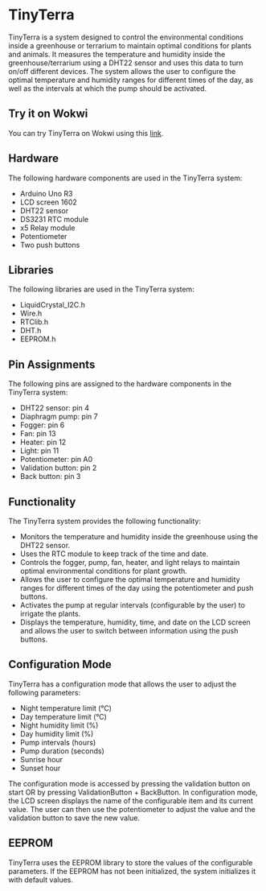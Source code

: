 # TinyTerra

TinyTerra is a system designed to control the environmental conditions inside a greenhouse or terrarium to maintain optimal conditions for plants and animals. It measures the temperature and humidity inside the greenhouse/terrarium using a DHT22 sensor and uses this data to turn on/off different devices. The system allows the user to configure the optimal temperature and humidity ranges for different times of the day, as well as the intervals at which the pump should be activated.

## Try it on Wokwi

You can try TinyTerra on Wokwi using this [link](https://wokwi.com/projects/358678485846549505).

## Hardware

The following hardware components are used in the TinyTerra system:

- Arduino Uno R3
- LCD screen 1602
- DHT22 sensor
- DS3231 RTC module
- x5 Relay module
- Potentiometer
- Two push buttons

## Libraries

The following libraries are used in the TinyTerra system:

- LiquidCrystal_I2C.h
- Wire.h
- RTClib.h
- DHT.h
- EEPROM.h

## Pin Assignments

The following pins are assigned to the hardware components in the TinyTerra system:

- DHT22 sensor: pin 4
- Diaphragm pump: pin 7
- Fogger: pin 6
- Fan: pin 13
- Heater: pin 12
- Light: pin 11
- Potentiometer: pin A0
- Validation button: pin 2
- Back button: pin 3

## Functionality

The TinyTerra system provides the following functionality:

- Monitors the temperature and humidity inside the greenhouse using the DHT22 sensor.
- Uses the RTC module to keep track of the time and date.
- Controls the fogger, pump, fan, heater, and light relays to maintain optimal environmental conditions for plant growth.
- Allows the user to configure the optimal temperature and humidity ranges for different times of the day using the potentiometer and push buttons.
- Activates the pump at regular intervals (configurable by the user) to irrigate the plants.
- Displays the temperature, humidity, time, and date on the LCD screen and allows the user to switch between information using the push buttons.

## Configuration Mode

TinyTerra has a configuration mode that allows the user to adjust the following parameters:

- Night temperature limit (°C)
- Day temperature limit (°C)
- Night humidity limit (%)
- Day humidity limit (%)
- Pump intervals (hours)
- Pump duration (seconds)
- Sunrise hour
- Sunset hour

The configuration mode is accessed by pressing the validation button on start OR by pressing ValidationButton + BackButton. In configuration mode, the LCD screen displays the name of the configurable item and its current value. The user can then use the potentiometer to adjust the value and the validation button to save the new value.

## EEPROM

TinyTerra uses the EEPROM library to store the values of the configurable parameters. If the EEPROM has not been initialized, the system initializes it with default values.
